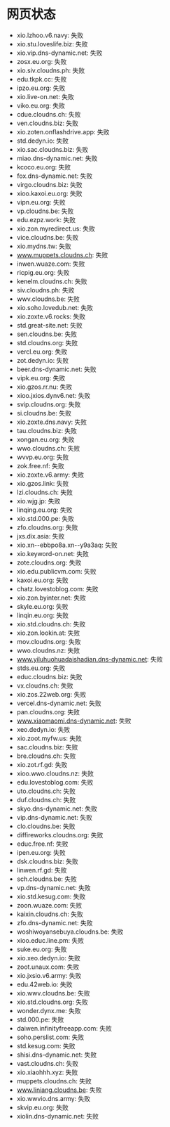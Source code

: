 # 网页状态
- xio.lzhoo.v6.navy: 失败
- xio.stu.loveslife.biz: 失败
- xio.vip.dns-dynamic.net: 失败
- zosx.eu.org: 失败
- xio.siv.cloudns.ph: 失败
- edu.tkpk.cc: 失败
- ipzo.eu.org: 失败
- xio.live-on.net: 失败
- viko.eu.org: 失败
- cdue.cloudns.ch: 失败
- ven.cloudns.biz: 失败
- xio.zoten.onflashdrive.app: 失败
- std.dedyn.io: 失败
- xio.sac.cloudns.biz: 失败
- miao.dns-dynamic.net: 失败
- kcoco.eu.org: 失败
- fox.dns-dynamic.net: 失败
- virgo.cloudns.biz: 失败
- xioo.kaxoi.eu.org: 失败
- vipn.eu.org: 失败
- vp.cloudns.be: 失败
- edu.ezpz.work: 失败
- xio.zon.myredirect.us: 失败
- vice.cloudns.be: 失败
- xio.mydns.tw: 失败
- www.muppets.cloudns.ch: 失败
- inwen.wuaze.com: 失败
- ricpig.eu.org: 失败
- kenelm.cloudns.ch: 失败
- siv.cloudns.ph: 失败
- wwv.cloudns.be: 失败
- xio.soho.lovedub.net: 失败
- xio.zoxte.v6.rocks: 失败
- std.great-site.net: 失败
- sen.cloudns.be: 失败
- std.cloudns.org: 失败
- vercl.eu.org: 失败
- zot.dedyn.io: 失败
- beer.dns-dynamic.net: 失败
- vipk.eu.org: 失败
- xio.gzos.rr.nu: 失败
- xioo.jxios.dynv6.net: 失败
- svip.cloudns.org: 失败
- si.cloudns.be: 失败
- xio.zoxte.dns.navy: 失败
- tau.cloudns.biz: 失败
- xongan.eu.org: 失败
- wwo.cloudns.ch: 失败
- wvvp.eu.org: 失败
- zok.free.nf: 失败
- xio.zoxte.v6.army: 失败
- xio.gzos.link: 失败
- lzi.cloudns.ch: 失败
- xio.wjg.jp: 失败
- linqing.eu.org: 失败
- xio.std.000.pe: 失败
- zfo.cloudns.org: 失败
- jxs.dix.asia: 失败
- xio.xn--ebbpo8a.xn--y9a3aq: 失败
- xio.keyword-on.net: 失败
- zote.cloudns.org: 失败
- xio.edu.publicvm.com: 失败
- kaxoi.eu.org: 失败
- chatz.lovestoblog.com: 失败
- xio.zon.byinter.net: 失败
- skyle.eu.org: 失败
- linqin.eu.org: 失败
- xio.std.cloudns.ch: 失败
- xio.zon.lookin.at: 失败
- mov.cloudns.org: 失败
- wwo.cloudns.nz: 失败
- www.yiluhuohuadaishadian.dns-dynamic.net: 失败
- stds.eu.org: 失败
- educ.cloudns.biz: 失败
- vx.cloudns.ch: 失败
- xio.zos.22web.org: 失败
- vercel.dns-dynamic.net: 失败
- pan.cloudns.org: 失败
- www.xiaomaomi.dns-dynamic.net: 失败
- xeo.dedyn.io: 失败
- xio.zoot.myfw.us: 失败
- sac.cloudns.biz: 失败
- bre.cloudns.ch: 失败
- xio.zot.rf.gd: 失败
- xioo.wwo.cloudns.nz: 失败
- edu.lovestoblog.com: 失败
- uto.cloudns.ch: 失败
- duf.cloudns.ch: 失败
- skyo.dns-dynamic.net: 失败
- vip.dns-dynamic.net: 失败
- clo.cloudns.be: 失败
- diffireworks.cloudns.org: 失败
- educ.free.nf: 失败
- ipen.eu.org: 失败
- dsk.cloudns.biz: 失败
- linwen.rf.gd: 失败
- sch.cloudns.be: 失败
- vp.dns-dynamic.net: 失败
- xio.std.kesug.com: 失败
- zoon.wuaze.com: 失败
- kaixin.cloudns.ch: 失败
- zfo.dns-dynamic.net: 失败
- woshiwoyansebuya.cloudns.be: 失败
- xioo.educ.line.pm: 失败
- suke.eu.org: 失败
- xio.xeo.dedyn.io: 失败
- zoot.unaux.com: 失败
- xio.jxsio.v6.army: 失败
- edu.42web.io: 失败
- xio.wwv.cloudns.be: 失败
- xio.std.cloudns.org: 失败
- wonder.dynx.me: 失败
- std.000.pe: 失败
- daiwen.infinityfreeapp.com: 失败
- soho.perslist.com: 失败
- std.kesug.com: 失败
- shisi.dns-dynamic.net: 失败
- vast.cloudns.ch: 失败
- xio.xiaohhh.xyz: 失败
- muppets.cloudns.ch: 失败
- www.liniang.cloudns.be: 失败
- xio.wwvio.dns.army: 失败
- skvip.eu.org: 失败
- xiolin.dns-dynamic.net: 失败
